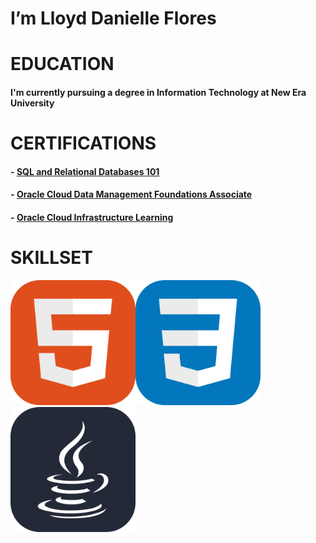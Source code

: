 <h1>I’m Lloyd Danielle Flores<h1/>
<h1>EDUCATION</h1>
<h4>  I'm currently pursuing a degree in Information Technology at New Era University<h4/>
<h1>CERTIFICATIONS</h1>
<h4>- <a href="https://courses.cognitiveclass.ai/certificates/5a46579b02294856858a7c5fea4725fc">SQL and Relational Databases 101 </a><h4/>
<h4>- <a href="https://catalog-education.oracle.com/ords/certview/sharebadge?id=B36E5467ADC2CC5500D4E983FB73B8C0F53832E1714E54422180F65C08F10FD9">Oracle Cloud Data Management Foundations Associate  </a><h4/>
<h4>- <a href="[https://catalog-education.oracle.com/ords/certview/sharebadge?id=B36E5467ADC2CC5500D4E983FB73B8C0F53832E1714E54422180F65C08F10FD9](https://catalog-education.oracle.com/ords/certview/sharebadge?id=005813F3D83B20864E5CE6DB84D362206B090A4D7064BBA2B13505A51981BE57&fbclid=IwZXh0bgNhZW0CMTEAAR2tlwUf8Kk1pPKW0q0LQu9G19r9HxQ7t9MGelzADGdYylOijtWN6kgeldY_aem_yg8g5DeoLkVdNUeahPjzOw)">Oracle Cloud Infrastructure Learning</a><h4/>
<h1>SKILLSET</h1>
<img src="https://github.com/tandpfun/skill-icons/blob/65dea6c4eaca7da319e552c09f4cf5a9a8dab2c8/icons/HTML.svg" width="200" height="200"><img src="https://github.com/tandpfun/skill-icons/blob/65dea6c4eaca7da319e552c09f4cf5a9a8dab2c8/icons/CSS.svg" width="200" height="200"><img src="https://github.com/tandpfun/skill-icons/blob/65dea6c4eaca7da319e552c09f4cf5a9a8dab2c8/icons/Java-Dark.svg" width="200" height="200">
